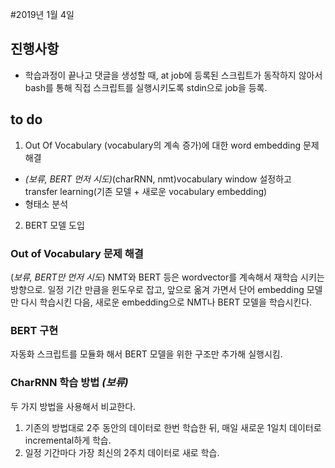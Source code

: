 #2019년 1월 4일

## 진행사항
- 학습과정이 끝나고 댓글을 생성할 때, at job에 등록된 스크립트가 동작하지 않아서 bash를 통해 직접 스크립트를 실행시키도록 stdin으로 job을 등록.

## to do
1. Out Of Vocabulary (vocabulary의 계속 증가)에 대한 word embedding 문제 해결
- *(보류, BERT 먼저 시도)*(charRNN, nmt)vocabulary window 설정하고 transfer learning(기존 모델 + 새로운 vocabulary embedding)
- 형태소 분석

2. BERT 모델 도입

### Out of Vocabulary 문제 해결
(*보류, BERT만 먼저 시도*) NMT와 BERT 등은 wordvector를 계속해서 재학습 시키는 방향으로.
일정 기간 만큼을 윈도우로 잡고, 앞으로 옮겨 가면서 단어 embedding 모델만 다시 학습시킨 다음, 새로운 embedding으로 NMT나 BERT 모델을 학습시킨다.

### BERT 구현
자동화 스크립트를 모듈화 해서 BERT 모델을 위한 구조만 추가해 실행시킴.

### CharRNN 학습 방법 *(보류)*
두 가지 방법을 사용해서 비교한다.
1. 기존의 방법대로 2주 동안의 데이터로 한번 학습한 뒤, 매일 새로운 1일치 데이터로 incremental하게 학습.
2. 일정 기간마다 가장 최신의 2주치 데이터로 새로 학습.
